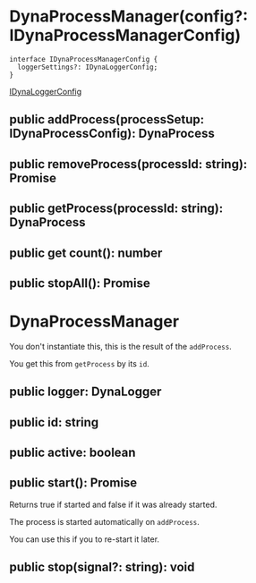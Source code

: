 # DynaProcessManager(config?: IDynaProcessManagerConfig)

```
interface IDynaProcessManagerConfig {
  loggerSettings?: IDynaLoggerConfig;
}
```
[IDynaLoggerConfig](https://github.com/aneldev/dyna-logger/blob/master/src/index.ts#L3)

## public addProcess(processSetup: IDynaProcessConfig): DynaProcess

## public removeProcess(processId: string): Promise<void>

## public getProcess(processId: string): DynaProcess

## public get count(): number

## public stopAll(): Promise<void>

# DynaProcessManager

You don't instantiate this, this is the result of the `addProcess`.

You get this from `getProcess` by its `id`.

## public logger: DynaLogger

## public id: string

## public active: boolean

## public start(): Promise<boolean>

Returns true if started and false if it was already started.

The process is started automatically on `addProcess`.

You can use this if you to re-start it later.

## public stop(signal?: string): void
